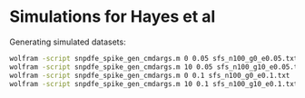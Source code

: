 # Simulations for Hayes et al

Generating simulated datasets:

```bash
wolfram -script snpdfe_spike_gen_cmdargs.m 0 0.05 sfs_n100_g0_e0.05.txt
wolfram -script snpdfe_spike_gen_cmdargs.m 10 0.05 sfs_n100_g10_e0.05.txt
wolfram -script snpdfe_spike_gen_cmdargs.m 0 0.1 sfs_n100_g0_e0.1.txt
wolfram -script snpdfe_spike_gen_cmdargs.m 10 0.1 sfs_n100_g10_e0.1.txt
```